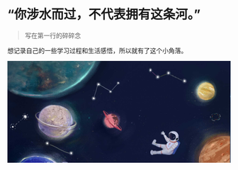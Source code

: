 # “你涉水而过，不代表拥有这条河。”

> 写在第一行的碎碎念

想记录自己的一些学习过程和生活感悟，所以就有了这个小角落。

![about](/assets/img/home.assets/about-bg.jpg) 